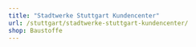```yaml
---
title: "Stadtwerke Stuttgart Kundencenter"
url: /stuttgart/stadtwerke-stuttgart-kundencenter/
shop: Baustoffe
---
```

